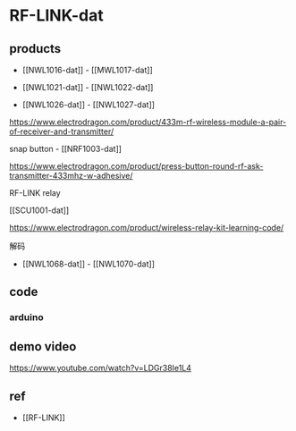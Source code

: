 
# RF-LINK-dat 


## products 


- [[NWL1016-dat]] - [[MWL1017-dat]]

- [[NWL1021-dat]] - [[NWL1022-dat]]

- [[NWL1026-dat]] - [[NWL1027-dat]]

https://www.electrodragon.com/product/433m-rf-wireless-module-a-pair-of-receiver-and-transmitter/

snap button - [[NRF1003-dat]]

https://www.electrodragon.com/product/press-button-round-rf-ask-transmitter-433mhz-w-adhesive/

RF-LINK relay 

[[SCU1001-dat]]

https://www.electrodragon.com/product/wireless-relay-kit-learning-code/

解码 

- [[NWL1068-dat]] - [[NWL1070-dat]]


## code

### arduino 



## demo video 

https://www.youtube.com/watch?v=LDGr38Ie1L4


## ref 

- [[RF-LINK]]